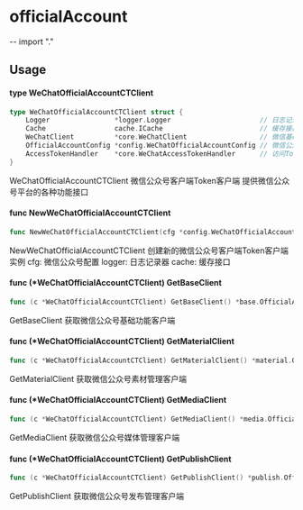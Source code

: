 # officialAccount
--
    import "."


## Usage

#### type WeChatOfficialAccountCTClient

```go
type WeChatOfficialAccountCTClient struct {
	Logger                *logger.Logger                      // 日志记录器
	Cache                 cache.ICache                        // 缓存接口
	WeChatClient          *core.WeChatClient                  // 微信基础客户端
	OfficialAccountConfig *config.WeChatOfficialAccountConfig // 微信公众号配置
	AccessTokenHandler    *core.WeChatAccessTokenHandler      // 访问Token处理器
}
```

WeChatOfficialAccountCTClient 微信公众号客户端Token客户端 提供微信公众号平台的各种功能接口

#### func  NewWeChatOfficialAccountCTClient

```go
func NewWeChatOfficialAccountCTClient(cfg *config.WeChatOfficialAccountConfig, logger *logger.Logger, cache cache.ICache) (*WeChatOfficialAccountCTClient, error)
```
NewWeChatOfficialAccountCTClient 创建新的微信公众号客户端Token客户端实例 cfg: 微信公众号配置 logger:
日志记录器 cache: 缓存接口

#### func (*WeChatOfficialAccountCTClient) GetBaseClient

```go
func (c *WeChatOfficialAccountCTClient) GetBaseClient() *base.OfficialAccountBaseClient
```
GetBaseClient 获取微信公众号基础功能客户端

#### func (*WeChatOfficialAccountCTClient) GetMaterialClient

```go
func (c *WeChatOfficialAccountCTClient) GetMaterialClient() *material.OfficialAccountMaterialClient
```
GetMaterialClient 获取微信公众号素材管理客户端

#### func (*WeChatOfficialAccountCTClient) GetMediaClient

```go
func (c *WeChatOfficialAccountCTClient) GetMediaClient() *media.OfficialAccountMediaClient
```
GetMediaClient 获取微信公众号媒体管理客户端

#### func (*WeChatOfficialAccountCTClient) GetPublishClient

```go
func (c *WeChatOfficialAccountCTClient) GetPublishClient() *publish.OfficialAccountPublishClient
```
GetPublishClient 获取微信公众号发布管理客户端
